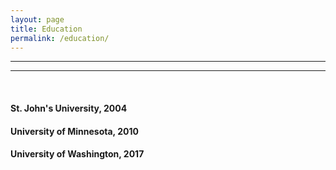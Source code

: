 ```yaml
---
layout: page
title: Education
permalink: /education/
---
```


***
***
<br>

#### St. John's University, 2004

#### University of Minnesota, 2010

#### University of Washington, 2017
